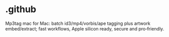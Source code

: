 # .github
Mp3tag mac for Mac: batch id3/mp4/vorbis/ape tagging plus artwork embed/extract; fast workflows, Apple silicon ready, secure and pro‑friendly.
